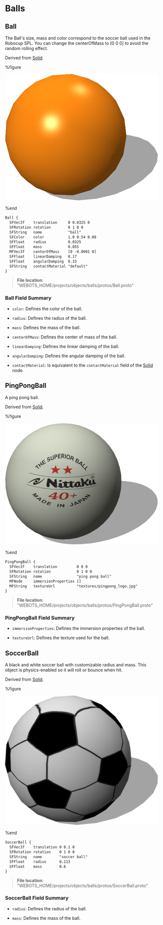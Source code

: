 # Balls

## Ball

The Ball's size, mass and color correspond to the soccer ball used in the Robocup SPL.
You can change the centerOfMass to [0 0 0] to avoid the random rolling effect.

Derived from [Solid](../reference/solid.md).

%figure

![Ball](images/objects/balls/Ball/model.png)

%end

```
Ball {
  SFVec3f    translation     0 0.0325 0
  SFRotation rotation        0 1 0 0
  SFString   name            "ball"
  SFColor    color           1.0 0.54 0.08
  SFFloat    radius          0.0325
  SFFloat    mass            0.055
  MFVec3f    centerOfMass    [0 -0.0001 0]
  SFFloat    linearDamping   0.17
  SFFloat    angularDamping  0.33
  SFString   contactMaterial "default"
}
```

> **File location**: "WEBOTS\_HOME/projects/objects/balls/protos/Ball.proto"

### Ball Field Summary

- `color`: Defines the color of the ball.

- `radius`: Defines the radius of the ball.

- `mass`: Defines the mass of the ball.

- `centerOfMass`: Defines the center of mass of the ball.

- `linearDamping`: Defines the linear damping of the ball.

- `angularDamping`: Defines the angular damping of the ball.

- `contactMaterial`: Is equivalent to the `contactMaterial` field of the [Solid](../reference/solid.md) node.

## PingPongBall

A ping pong ball.

Derived from [Solid](../reference/solid.md).

%figure

![PingPongBall](images/objects/balls/PingPongBall/model.png)

%end

```
PingPongBall {
  SFVec3f    translation         0 0 0
  SFRotation rotation            0 1 0 0
  SFString   name                "ping pong ball"
  MFNode     immersionProperties []
  MFString   textureUrl          "textures/pingpong_logo.jpg"
}
```

> **File location**: "WEBOTS\_HOME/projects/objects/balls/protos/PingPongBall.proto"

### PingPongBall Field Summary

- `immersionProperties`: Defines the immersion properties of the ball.

- `textureUrl`: Defines the texture used for the ball.

## SoccerBall

A black and white soccer ball with customizable radius and mass.
This object is physics-enabled so it will roll or bounce when hit.

Derived from [Solid](../reference/solid.md).

%figure

![SoccerBall](images/objects/balls/SoccerBall/model.png)

%end

```
SoccerBall {
  SFVec3f    translation 0 0.1 0
  SFRotation rotation    0 1 0 0
  SFString   name        "soccer ball"
  SFFloat    radius      0.113
  SFFloat    mass        0.6
}
```

> **File location**: "WEBOTS\_HOME/projects/objects/balls/protos/SoccerBall.proto"

### SoccerBall Field Summary

- `radius`: Defines the radius of the ball.

- `mass`: Defines the mass of the ball.

